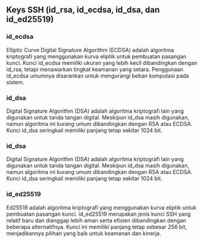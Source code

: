 ## Keys SSH (id_rsa, id_ecdsa, id_dsa, dan id_ed25519)

### id_ecdsa
Elliptic Curve Digital Signature Algorithm (ECDSA) adalah algoritma kriptografi yang menggunakan kurva eliptik untuk pembuatan pasangan kunci. Kunci id_ecdsa memiliki ukuran yang lebih kecil dibandingkan dengan id_rsa, tetapi menawarkan tingkat keamanan yang setara. Penggunaan id_ecdsa umumnya disarankan untuk mengurangi beban komputasi pada sistem.

### id_dsa
Digital Signature Algorithm (DSA) adalah algoritma kriptografi lain yang digunakan untuk tanda tangan digital. Meskipun id_dsa masih digunakan, namun algoritma ini kurang umum dibandingkan dengan RSA atau ECDSA. Kunci id_dsa seringkali memiliki panjang tetap sekitar 1024 bit.

### id_dsa
Digital Signature Algorithm (DSA) adalah algoritma kriptografi lain yang digunakan untuk tanda tangan digital. Meskipun id_dsa masih digunakan, namun algoritma ini kurang umum dibandingkan dengan RSA atau ECDSA. Kunci id_dsa seringkali memiliki panjang tetap sekitar 1024 bit.

### id_ed25519
Ed25519 adalah algoritma kriptografi yang menggunakan kurva eliptik untuk pembuatan pasangan kunci. id_ed25519 merupakan jenis kunci SSH yang relatif baru dan dianggap lebih aman serta efisien dibandingkan dengan beberapa alternatifnya. Kunci ini memiliki panjang tetap sebesar 256 bit, menjadikannya pilihan yang baik untuk keamanan dan kinerja.
